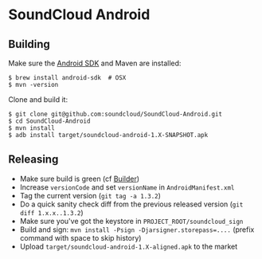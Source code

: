 # SoundCloud Android

## Building

Make sure the [Android SDK][] and Maven are installed:

    $ brew install android-sdk  # OSX
    $ mvn -version

Clone and build it:

    $ git clone git@github.com:soundcloud/SoundCloud-Android.git
    $ cd SoundCloud-Android
    $ mvn install
    $ adb install target/soundcloud-android-1.X-SNAPSHOT.apk

## Releasing

  * Make sure build is green (cf [Builder][])
  * Increase `versionCode` and set `versionName` in `AndroidManifest.xml`
  * Tag the current version (`git tag -a 1.3.2`)
  * Do a quick sanity check diff from the previous released version (`git diff 1.x.x..1.3.2`)
  * Make sure you've got the keystore in `PROJECT_ROOT/soundcloud_sign`
  * Build and sign: `mvn install -Psign -Djarsigner.storepass=....` (prefix
  command with space to skip history)
  * Upload `target/soundcloud-android-1.X-aligned.apk` to the market

[Android SDK]: http://developer.android.com/sdk/index.html
[Builder]: http://builder.soundcloud.com/view/Android/job/soundcloud-android/
